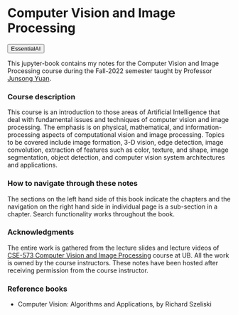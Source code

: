 <!-- #region -->
# Computer Vision and Image Processing

<a href="https://essentialai.github.io"><button class="btn">EssentialAI <i class="fa fa-home"></i></button></a>

This jupyter-book contains my notes for the Computer Vision and Image Processing course during the Fall-2022 semester taught by Professor [Junsong Yuan](https://cse.buffalo.edu/~jsyuan/).

### Course description

This course is an introduction to those areas of Artificial Intelligence that deal with fundamental issues and techniques of computer vision and image processing. The emphasis is on physical, mathematical, and information-processing aspects of computational vision and image processing. Topics to be covered include image formation, 3-D vision, edge detection, image convolution, extraction of features such as color, texture, and shape, image segmentation, object detection, and computer vision system architectures and applications.


### How to navigate through these notes

The sections on the left hand side of this book indicate the chapters and the navigation on the right hand side in individual page is a sub-section in a chapter. <span class = 'high'>Search functionality works throughout the book.</span>

### Acknowledgments

The entire work is gathered from the lecture slides and lecture videos of [CSE-573 Computer Vision and Image Processing](https://engineering.buffalo.edu/content/dam/engineering/computer-science-engineering/graduate/courses/graduate-course-syllabi/CSE573-Yuan.pdf) course at UB. All the work is owned by the course instructors. These notes have been hosted after receiving permission from the course instructor.

### Reference books
* Computer Vision: Algorithms and Applications, by Richard Szeliski


<!-- #endregion -->
